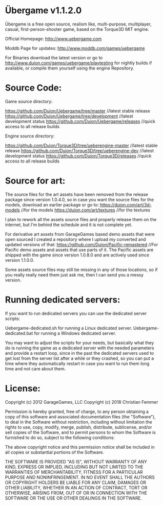 Übergame v1.1.2.0
=================

Übergame is a free open source, realism like, multi-purpose,
multiplayer, casual, first-person-shooter game, based on the Torque3D MIT engine.

Official Homepage:
http://www.uebergame.com

Moddb Page for updates:
http://www.moddb.com/games/uebergame

For Binaries download the latest version or go to
http://www.duion.com/games/uebergame/playtesting
for nightly builds if available, or compile them yourself using the engine Repository.


Source Code:
=================

Game source directory: 

https://github.com/Duion/Uebergame/tree/master //latest stable release
https://github.com/Duion/Uebergame/tree/development //latest development status
https://github.com/Duion/Uebergame/releases //quick access to all release builds

Engine source directory: 

https://github.com/Duion/Torque3D/tree/ueberengine-master //latest stable release
https://github.com/Duion/Torque3D/tree/ueberengine-dev //latest development status
https://github.com/Duion/Torque3D/releases //quick access to all release builds


Source for art:
=================
The source files for the art assets have been removed from the release package 
since version 1.0.4.0, so in case you want the source files for the models, download
an earlier package or go to:
https://duion.com/art/3d-models //for the models
https://duion.com/art/textures //for the textures

I plan to rework all the assets source files and properly release them on the internet,
but I'm behind the schedule and it is not complete yet.

For derivative art assets from GarageGames based demo assets that were open sourced I created
a repository where I upload my converted and updated versions of that:
https://github.com/Duion/Pacific-remastered //For Pacific demo assets and assets that use parts of it.
The Pacific assets are shipped with the game since version 1.0.8.0 and are actively used
since version 1.1.0.0.

Some assets source files may still be missing in any of those locations, so if you really really need
them just ask me, then I can send you a messy version.

Running dedicated servers:
=================

If you want to run dedicated servers you can use the dedicated server scripts:

Uebergame-dedicated.sh for running a Linux dedicated server.
Uebergame-dedicated.bat for running a Windows dedicated server.

You may want to adjust the scripts for your needs, but basically what they do
is running the game as a dedicated server with the needed parameters and provide
a restart loop, since in the past the dedicated servers used to get lost from
the server list after a while or they crashed, so you can put a time where they
automatically restart in case you want to run them long time and not care about them.


License:
=================
Copyright (c) 2012 GarageGames, LLC
Copyright (c) 2018 Christian Femmer

Permission is hereby granted, free of charge, to any person obtaining a copy
of this software and associated documentation files (the "Software"), to
deal in the Software without restriction, including without limitation the
rights to use, copy, modify, merge, publish, distribute, sublicense, and/or
sell copies of the Software, and to permit persons to whom the Software is
furnished to do so, subject to the following conditions:

The above copyright notice and this permission notice shall be included in
all copies or substantial portions of the Software.

THE SOFTWARE IS PROVIDED "AS IS", WITHOUT WARRANTY OF ANY KIND, EXPRESS OR
IMPLIED, INCLUDING BUT NOT LIMITED TO THE WARRANTIES OF MERCHANTABILITY,
FITNESS FOR A PARTICULAR PURPOSE AND NONINFRINGEMENT. IN NO EVENT SHALL THE
AUTHORS OR COPYRIGHT HOLDERS BE LIABLE FOR ANY CLAIM, DAMAGES OR OTHER
LIABILITY, WHETHER IN AN ACTION OF CONTRACT, TORT OR OTHERWISE, ARISING
FROM, OUT OF OR IN CONNECTION WITH THE SOFTWARE OR THE USE OR OTHER DEALINGS
IN THE SOFTWARE.